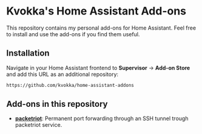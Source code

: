 # Kvokka's Home Assistant Add-ons

This repository contains my personal add-ons for Home Assistant. Feel free to install and use the add-ons if you find them useful.

## Installation

Navigate in your Home Assistant frontend to **Supervisor** -> **Add-on Store** and add this URL as an additional repository:

```txt
https://github.com/kvokka/home-assistant-addons
```

## Add-ons in this repository
 - **[packetriot](/packetriot/README.md)**: Permanent port forwarding through an SSH tunnel trough packetriot service.

